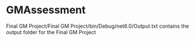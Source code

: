 # GMAssessment


Final GM Project/Final GM Project/bin/Debug/net6.0/Output.txt contains the output folder for the Final GM Project
